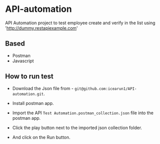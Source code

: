 # API-automation

API Automation project to test employee create and verify in the list using 'http://dummy.restapiexample.com'

## Based

- Postman
- Javascript

## How to run test

- Download the Json file from - `git@github.com:icearun1/API-automation.git`.

- Install postman app.

- Import the API `Test Automation.postman_collection.json` file into the postman app.

- Click the play button next to the imported json collection folder.

- And click on the Run button.